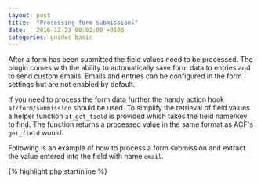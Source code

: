 ```yaml
---
layout: post
title:  "Processing form submissions"
date:   2016-12-23 00:02:00 +0100
categories: guides basic
---
```


After a form has been submitted the field values need to be processed. The plugin comes with the ability to automatically save form data to entries and to send custom emails. Emails and entries can be configured in the form settings but are not enabled by default.

If you need to process the form data further the handy action hook `af/form/submission` should be used. To simplify the retrieval of field values a helper function `af_get_field` is provided which takes the field name/key to find. The function returns a processed value in the same format as ACF's `get_field` would.

Following is an example of how to process a form submission and extract the value entered into the field with name `email`.

{% highlight php startinline %}
<?php

function handle_form_submission( $form, $fields, $args ) {
    $email = af_get_field( 'email' );
}
add_action( 'af/form/submission', 'handle_form_submission', 10, 3 );

{% endhighlight %}

The `$fields` parameter has been deprecated and `af_get_field` should be used instead. It remains for backwards compatibility.

## Using repeater fields

`af_get_field` works with all ACF field types including repeaters. Let's say we have a repeater field called `people` containing two sub fields, `first_name` and `last_name`. The following code can be used to iterate over all the repeater rows and process them one by one.

{% highlight php startinline %}
<?php

function handle_form_repeater_submission() {
    $people = af_get_field( 'people' );

    // Iterate over all the rows
    foreach ( $people as $person ) {
        // Get the sub field values for the row
        $first_name = $person['first_name'];
        $last_name = $person['last_name'];

        // Use $first_name and $last_name
    }
}
add_action( 'af/form/submission', 'handle_form_repeater_submission', 10, 0 );

{% endhighlight %}